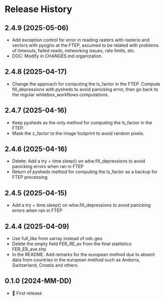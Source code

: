 # Release History

## 2.4.9 (2025-05-06)
- Add exception control for error in reading rasters with rasterio and vectors with pyogrio at the FTEP, assumed to be related with problems of timeouts, failed reads, networking issues, rate limits, etc.
- DOC: Modify in CHANGES.md organization.

## 2.4.8 (2025-04-17)
- Change the approach for computing the ls_factor in the FTEP. Compute fill_depressions with pysheds to avoid panicking error, then go back to the regular whitebox_workflows computations.

## 2.4.7 (2025-04-16)
- Keep pysheds as the only method for computing the ls_factor in the FTEP.
- Mask the c_factor to the image footprint to avoid random pixels.

## 2.4.6 (2025-04-16)
- Delete: Add a try + time.sleep() on wbw.fill_depressions to avoid panicking errors when ran in FTEP
- Return of pysheds method for computing the ls_factor as a backup for FTEP processing.

## 2.4.5 (2025-04-15)
- Add a try + time.sleep() on wbw.fill_depressions to avoid panicking errors when ran in FTEP

## 2.4.4 (2025-04-09)
- Use full_like from xarray instead of odc.geo
- Delete the empty field FER_RE_av from the final statitstics FER_ER_ave.shp
- In the README. Add remarks for the european method due to absent data from countries in the european method such as Andorra, Switzerland, Croatia and others.

## 0.1.0 (2024-MM-DD)

- :rocket: First release